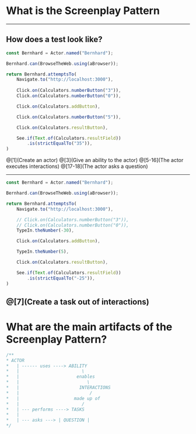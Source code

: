 # What is the Screenplay Pattern

---
## How does a test look like?
````typescript
const Bernhard = Actor.named("Bernhard");

Bernhard.can(BrowseTheWeb.using(aBrowser));

return Bernhard.attemptsTo(
    Navigate.to("http://localhost:3000"),
    
    Click.on(Calculators.numberButton("3")),
    Click.on(Calculators.numberButton("0")),

    Click.on(Calculators.addButton),

    Click.on(Calculators.numberButton("5")),

    Click.on(Calculators.resultButton),

    See.if(Text.of(Calculators.resultField))
        .is(strictEqualTo("35")),
)
````

@[1](Create an actor)
@[3](Give an ability to the actor)
@[5-16](The actor executes interactions)
@[17-18](The actor asks a question)

---

````typescript
const Bernhard = Actor.named("Bernhard");

Bernhard.can(BrowseTheWeb.using(aBrowser));

return Bernhard.attemptsTo(
    Navigate.to("http://localhost:3000"),

    // Click.on(Calculators.numberButton("3")),
    // Click.on(Calculators.numberButton("0")),
    TypeIn.theNumber(-30),

    Click.on(Calculators.addButton),

    TypeIn.theNumber(5),

    Click.on(Calculators.resultButton),

    See.if(Text.of(Calculators.resultField))
        .is(strictEqualTo("-25")),
)
````

@[7](Create a task out of interactions)
---
# What are the main artifacts of the Screenplay Pattern?
````typescript
/**
* ACTOR
*   | ------ uses ----> ABILITY 
*   |                        \
*   |                      enables
*   |                          \
*   |                       INTERACTIONS
*   |                           /
*   |                     made up of 
*   |                        /
*   | --- performs ----> TASKS
*   |
*   | --- asks ---> | QUESTION |
*/
````


